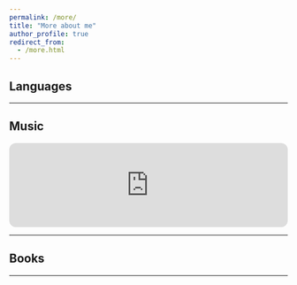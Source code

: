 ```yaml
---
permalink: /more/
title: "More about me"
author_profile: true
redirect_from: 
  - /more.html
---
```


## Languages




---

## Music

<iframe style="border-radius:12px" src="https://open.spotify.com/embed/playlist/19vGm9uh50UxDvkX8RSqxQ?utm_source=generator" width="100%" height="152" frameBorder="0" allowfullscreen="" allow="autoplay; clipboard-write; encrypted-media; fullscreen; picture-in-picture" loading="lazy"></iframe>

---

## Books

---

